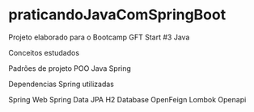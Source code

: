 # praticandoJavaComSpringBoot
Projeto elaborado para o Bootcamp GFT Start #3 Java

Conceitos estudados

Padrões de projeto POO
Java 
Spring

Dependencias Spring utilizadas

Spring Web
Spring Data JPA
H2 Database
OpenFeign
Lombok
Openapi
